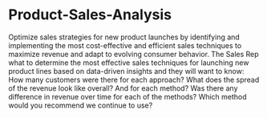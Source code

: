 # Product-Sales-Analysis
Optimize sales strategies for new product launches by identifying and implementing the most cost-effective and efficient sales techniques to maximize revenue and adapt to evolving consumer behavior.
The Sales Rep what to determine the most effective sales techniques for launching new product lines based on data-driven insights and they will want to know:
How many customers were there for each approach? 
What does the spread of the revenue look like overall? And for each method? 
Was there any difference in revenue over time for each of the methods? 
Which method would you recommend we continue to use?


